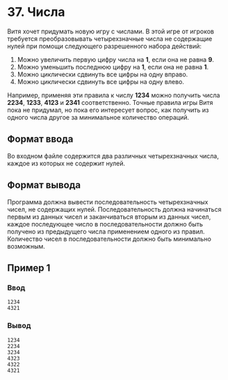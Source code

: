# 37. Числа

Витя хочет придумать новую игру с числами. В этой игре от игроков требуется преобразовывать четырехзначные числа не
содержащие нулей при помощи следующего разрешенного набора действий:

1. Можно увеличить первую цифру числа на **1**, если она не равна **9**.
2. Можно уменьшить последнюю цифру на **1**, если она не равна **1**.
3. Можно циклически сдвинуть все цифры на одну вправо.
4. Можно циклически сдвинуть все цифры на одну влево.

Например, применяя эти правила к числу **1234** можно получить числа **2234**, **1233**, **4123** и **2341**
соответственно. Точные правила игры Витя пока не придумал, но пока его интересует вопрос, как получить из одного числа
другое за минимальное количество
операций.

## Формат ввода

Во входном файле содержится два различных четырехзначных числа, каждое из которых не содержит нулей.

## Формат вывода

Программа должна вывести последовательность четырехзначных чисел, не содержащих нулей. Последовательность должна
начинаться первым из данных чисел и заканчиваться вторым из данных чисел, каждое последующее число в последовательности
должно быть получено из предыдущего числа применением одного из правил. Количество чисел в последовательности должно
быть минимально возможным.

## Пример 1

### Ввод

    1234
    4321

### Вывод

    1234
    2234
    3234
    4323
    4322
    4321